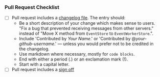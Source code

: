 ### Pull Request Checklist

* [ ] Pull request includes a [changelog file](https://github.com/element-hq/sydent/blob/main/CONTRIBUTING.md#changelog). The entry should:
  - Be a short description of your change which makes sense to users. "Fix a bug that prevented receiving messages from other servers." instead of "Move X method from `EventStore` to `EventWorkerStore`.".
  - Include 'Contributed by *Your Name*.' or 'Contributed by @*your-github-username*.' — unless you would prefer not to be credited in the changelog.
  - Use markdown where necessary, mostly for `code blocks`.
  - End with either a period (.) or an exclamation mark (!).
  - Start with a capital letter.
* [ ] Pull request includes a [sign off](https://github.com/element-hq/synapse/blob/master/CONTRIBUTING.md#sign-off)
